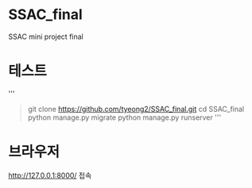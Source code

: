 # SSAC_final
SSAC mini project final

# 테스트
'''
> git clone https://github.com/tyeong2/SSAC_final.git
> cd SSAC_final 
> python manage.py migrate
> python manage.py runserver
'''

# 브라우저
http://127.0.0.1:8000/
접속
